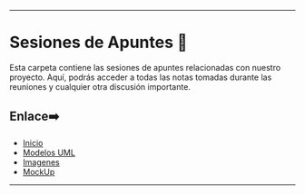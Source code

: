 

---

# Sesiones de Apuntes 📝
Esta carpeta contiene las sesiones de apuntes relacionadas con nuestro proyecto. Aquí, podrás acceder a todas las notas tomadas durante las reuniones y cualquier otra discusión importante. 


## Enlace➡️

- [Inicio](https://github.com/hugofresno20/23-24-IdSw1-SDR/tree/main)
- [Modelos UML](https://github.com/hugofresno20/23-24-IdSw1-SDR/tree/main/modelosUML)
- [Imagenes](https://github.com/hugofresno20/23-24-IdSw1-SDR/tree/main/imagenes)
- [MockUp](https://github.com/hugofresno20/23-24-IdSw1-SDR/tree/main/MockUp)

---
